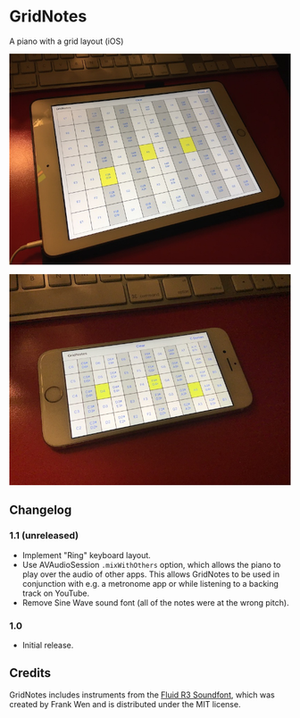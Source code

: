 # GridNotes

A piano with a grid layout (iOS)

![](./.media/IMG_6060.jpg)

![](./.media/IMG_0047.jpg)


## Changelog

### 1.1 (unreleased)

- Implement "Ring" keyboard layout.
- Use AVAudioSession `.mixWithOthers` option, which allows the piano to play over the audio of other apps.
This allows GridNotes to be used in conjunction with e.g. a metronome app or while listening to a backing track on YouTube.
- Remove Sine Wave sound font (all of the notes were at the wrong pitch).

### 1.0

- Initial release.


## Credits

GridNotes includes instruments from the [Fluid R3 Soundfont](https://member.keymusician.com/Member/FluidR3_GM/index.html), which was created by Frank Wen and is distributed under the MIT license.

